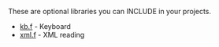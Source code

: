 These are optional libraries you can INCLUDE in your projects.

- [kb.f](kb.md) - Keyboard
- [xml.f](xml.md) - XML reading
